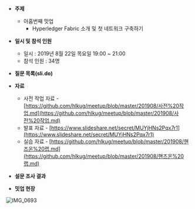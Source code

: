 - **주제**
  
  - 아홉번째 밋업
    - Hyperledger Fabric 소개 및 첫 네트워크 구축하기
- **일시 및 참석 인원**
  - 일시 : 2019년 8월 22일 목요일 19:00 ~ 21:00
  - 참석 인원 : 34명
- **질문 목록(sli.do)**
- **자료**
  - 사전 작업 자료 - [https://github.com/hlkug/meetup/blob/master/201908/사전%20작업.md](https://github.com/hlkug/meetup/blob/master/201908/사전%20작업.md)
  - 발표 자료 - [https://www.slideshare.net/secret/MUYjHNs2Pqx7r1](https://www.slideshare.net/secret/MUYjHNs2Pqx7r1) 
  - 실습 자료 - [https://github.com/hlkug/meetup/blob/master/201908/핸즈온%20랩.md](https://github.com/hlkug/meetup/blob/master/201908/핸즈온%20랩.md)
- **설문 조사 결과**
- **밋업 현장**

![IMG_0693](https://raw.githubusercontent.com/hlkug/meetup/master/201908/images/meetup.jpeg)

